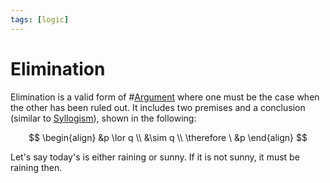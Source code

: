 ```yaml
---
tags: [logic]
---
```


# Elimination

Elimination is a valid form of #[Argument](202205062050.md) where one must
be the case when the other has been ruled out. It includes two premises and a
conclusion (similar to [Syllogism](202206101739.md)), shown in the following:

$$
\begin{align}
&p \lor q \\
&\sim q \\
\therefore \ &p
\end{align}
$$

Let's say today's is either raining or sunny. If it is not sunny, it must be
raining then.
